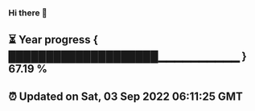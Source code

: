 ### Hi there 👋
⏳ Year progress { ████████████████████▁▁▁▁▁▁▁▁▁▁ } 67.19 %
---
⏰ Updated on Sat, 03 Sep 2022 06:11:25 GMT
---

